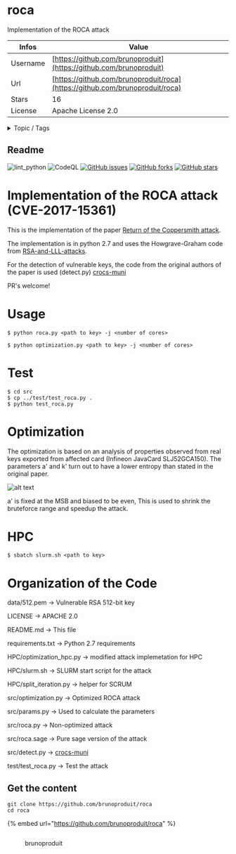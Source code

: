 # roca

Implementation of the ROCA attack

| Infos    | Value                                                              |
| -------- | -------------------------------------------------------------------|
| Username | [https://github.com/brunoproduit](https://github.com/brunoproduit) |
| Url      | [https://github.com/brunoproduit/roca](https://github.com/brunoproduit/roca)                                               |
| Stars    | 16                                                          |
| License  | Apache License 2.0                                                        |

<details>

<summary>Topic / Tags</summary>

* cve-2017-15361* infineon* python* roca* rsa* rsa-keys

</details>

## Readme

![lint_python](https://github.com/brunoproduit/roca/workflows/lint_python/badge.svg)
![CodeQL](https://github.com/brunoproduit/roca/workflows/CodeQL/badge.svg)
[![GitHub issues](https://img.shields.io/github/issues/brunoproduit/roca.svg)](https://github.com/brunoproduit/roca/issues)
[![GitHub forks](https://img.shields.io/github/forks/brunoproduit/roca.svg)](https://github.com/brunoproduit/roca/network)
[![GitHub stars](https://img.shields.io/github/stars/brunoproduit/roca.svg)](https://github.com/brunoproduit/roca/stargazers)

# Implementation of the ROCA attack (CVE-2017-15361)
This is the implementation of the paper [Return of the Coppersmith attack](https://roca.crocs.fi.muni.cz/).

The implementation is in python 2.7 and uses the Howgrave-Graham code from [RSA-and-LLL-attacks](https://github.com/mimoo/RSA-and-LLL-attacks).

For the detection of vulnerable keys, the code from the original authors of the paper is used (detect.py) [crocs-muni](https://github.com/crocs-muni/roca)

PR's welcome!

# Usage
```
$ python roca.py <path to key> -j <number of cores>
```
```
$ python optimization.py <path to key> -j <number of cores>
```
# Test
```
$ cd src
$ cp ../test/test_roca.py .
$ python test_roca.py
```
# Optimization
The optimization is based on an analysis of properties observed from real keys exported from affected card (Infineon JavaCard SLJ52GCA150). The parameters a' and k' turn out to have a lower entropy than stated in the original paper.

![alt text](https://raw.githubusercontent.com/brunoproduit/roca/master/entropy_ap_kp.png "Entropy of a' and k'")

a' is fixed at the MSB and biased to be even, This is used to shrink the bruteforce range and speedup the attack.

# HPC
```
$ sbatch slurm.sh <path to key>
```

# Organization of the Code
data/512.pem                 -> Vulnerable RSA 512-bit key

LICENSE                     -> APACHE 2.0

README.md                   -> This file

requirements.txt            -> Python 2.7 requirements

HPC/optimization_hpc.py -> modified attack implemetation for HPC

HPC/slurm.sh            -> SLURM start script for the attack

HPC/split_iteration.py  -> helper for SCRUM

src/optimization.py         -> Optimized ROCA attack

src/params.py               -> Used to calculate the parameters

src/roca.py                 -> Non-optimized attack

src/roca.sage               -> Pure sage version of the attack

src/detect.py               -> [crocs-muni](https://github.com/crocs-muni/roca)

test/test_roca.py            -> Test the attack




## Get the content

```
git clone https://github.com/brunoproduit/roca
cd roca
```

{% embed url="https://github.com/brunoproduit/roca" %}

<figure><img src="https://avatars.githubusercontent.com/u/11226485?v=4" alt=""><figcaption><p>brunoproduit</p></figcaption></figure>
